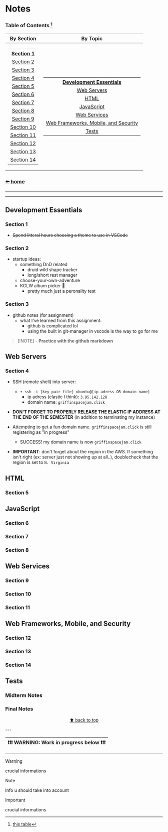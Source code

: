 # Notes

<p align="center">  
  
### **Table of Contents** [^1]
<!-- WARNING! This block of code does not like to be formatted!  Make sure to copy it before formatting so you can paste it pretty again!-->
<!--...aaaand it's broken.. gotta get used to markdown still ugh -->
| <center>By Section  | <center>By Topic |
| :-----------------: | :--------------: |
| <table> <tr><th><center>[Section 1](#Section-1)</th></tr> <tr><td><center>[Section 2](#Section-2)</td></tr>  <tr><td><center>[Section 3](#section-3)</td></tr>  <tr><td><center>[Section 4](#section-4)</td></tr>  <tr><td><center>[Section 5](#section-5)</td></tr>  <tr><td><center>[Section 6](#section-6)</td></tr>  <tr><td><center>[Section 7](#section-7)</td></tr>  <tr><td><center>[Section 8](#section-8)</td></tr>  <tr><td><center>[Section 9](#section-9)</td></tr>  <tr><td><center>[Section 10](#section-10)</td></tr>  <tr><td><center>[Section 11](#section-11)</td></tr>  <tr><td><center>[Section 12](#section-12)</td></tr>  <tr><td><center>[Section 13](#section-13)</td></tr>  <tr><td><center>[Section 14](#section-14)</td></tr>   </table>       | <table> <tr><th><center>[Development Essentials](#development-essentials)</td></th>  <tr><td><center>[Web Servers](#web-servers)</td></tr>  <tr><td><center>[HTML](#html)</td></tr>  <tr><td><center>[JavaScript](#javascript)</td></tr>  <tr><td><center>[Web Services](#web-services)</td></tr>  <tr><td><center>[Web Frameworks, Mobile, and Security](#web-frameworks--mobile--and-security)</td></tr>  <tr><td><center>[Tests](#tests)</td></tr>  </table> |  

### [:arrow_left: home](README.md)  

</p>

---

---

## Development Essentials

### Section 1

- ~~Spend litteral hours choosing a theme to use in VSCode~~

### Section 2

- startup ideas:
  - something DnD related
    - druid wild shape tracker
    - long/short rest manager
  - choose-your-own-adventure
  - KGLW album picker :crocodile:
    - pretty much just a peronality test

### Section 3

- github notes (for assignment)
  - what I've learned from this assignment:
    - github is complicated lol
    - using the built in git-manager in vscode is the way to go for me
>[!NOTE]    - **Practice with the github markdown**

## Web Servers

### Section 4

- SSH (remote shell) into server:
  - `➜ ssh -i [key pair file] ubuntu@[ip adress OR domain name]`
    - ip adress (elastic I think): `3.95.142.128`
    - domain name: `griffinspacejam.click`
- **DON'T FORGET TO PROPERLY RELEASE THE ELASTIC IP ADDRESS AT THE END OF THE SEMESTER** (in addition to terminating my instance)

- Attempting to get a fun domain name. `griffinspacejam.click` is still registering as "in progress"

  - SUCCESS! my domain name is now `griffinspacejam.click`

- **IMPORTANT**: don't forget about the region in the AWS. If something isn't right (ex: server just not showing up at all..), doublecheck that the region is set to `N. Virginia`

## HTML

### Section 5

## JavaScript

### Section 6

### Section 7

### Section 8

## Web Services

### Section 9

### Section 10

### Section 11

## Web Frameworks, Mobile, and Security

### Section 12

### Section 13

### Section 14

## Tests

### Midterm Notes

### Final Notes

<center>

[:arrow_up: back to top](#notes)  

</center
>
---

<center>

| :exclamation::exclamation::exclamation: **WARNING: Work in progress below** :exclamation::exclamation::exclamation: |
| ------------------------------------------------------------------------------------------------------------------- |

</center>

---

[^1]: [this table](https://github.com/ifriedham/startup/assets/46720476/49a157e0-a074-4ca2-8cd0-29fcd08f9515)

> [!WARNING]  
> crucial informations

> [!NOTE]  
> Info u should take into account

> [!IMPORTANT]  
> crucial informations

<!--
- [Development Essentials](#development-essentials)
  * [Section 1](#section-1)
  * [Section 2](#section-2)
  * [Section 3](#section-3)
- [Web Servers](#web-servers)
  * [Section 4](#section-4)
- [HTML](#html)
  * [Section 5](#section-5)
- [JavaScript](#javascript)
  * [Section 6](#section-6)
  * [Section 7](#section-7)
  * [Section 8](#section-8)
- [Web Services](#web-services)
  * [Section 9](#section-9)
  * [Section 10](#section-10)
  * [Section 11](#section-11)
- [Web Frameworks, Mobile, and Security](#web-frameworks--mobile--and-security)
  * [Section 12](#section-12)
  * [Section 13](#section-13)
  * [Section 14](#section-14)
- [Tests](#tests)
  * [Midterm Notes](#midterm-notes)
  * [Final Notes](#final-notes)
-->

<!--
[^1]: [this table](https://cdn-useast1.kapwing.com/collections/homer-simpsons-back-fat-meme-template-mxpbg.jpg)
-->

<!--

<center>

# Table of Contents

| <center>By Section  | <center>By Topic |
| ------------------- | ---------------- |
| <table> <tr><th><center>[Section 1](#Section-1)</th></tr>  <tr><td><center>[Section 2](#Section-2)</td></tr>  <tr><td><center>[Section 3](#section-3)</td></tr>  <tr><td><center>[Section 4](#section-4)</td></tr>  <tr><td><center>[Section 5](#section-5)</td></tr>  <tr><td><center>[Section 6](#section-6)</td></tr>  <tr><td><center>[Section 7](#section-7)</td></tr>  <tr><td><center>[Section 8](#section-8)</td></tr>  <tr><td><center>[Section 9](#section-9)</td></tr>  <tr><td><center>[Section 10](#section-10)</td></tr>  <tr><td><center>[Section 11](#section-11)</td></tr>  <tr><td><center>[Section 12](#section-12)</td></tr>  <tr><td><center>[Section 13](#section-13)</td></tr>  <tr><td><center>[Section 14](#section-14)</td></tr>   </table>       |       <table> <tr><th><center>[Development Essentials](#development-essentials)</th>  <tr><td><center>[Web Servers](#web-servers)</td></tr>  <tr><td><center>[HTML](#html)</td></tr>  <tr><td><center>[JavaScript](#javascript)</td></tr>  <tr><td><center>[Web Services](#web-services)</td></tr>  <tr><td><center>[Web Frameworks, Mobile, and Security](#web-frameworks--mobile--and-security)</td></tr>  <tr><td><center>[Tests](#tests)</td></tr>  </table> |


</center>

-->

